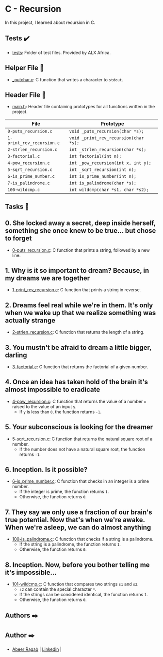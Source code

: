 # C - Recursion

In this project, I learned about recursion in C.

## Tests :heavy_check_mark:

* [tests](./tests): Folder of test files. Provided by ALX Africa.

## Helper File :raised_hands:

* [_putchar.c](./_putchar.c): C function that writes a character to `stdout`.

## Header File :file_folder:

* [main.h](./main.h): Header file containing prototypes for all
functions written in the project.

| File                      | Prototype                             |
| ------------------------- | ------------------------------------- |
| `0-puts_recursion.c`      | `void _puts_recursion(char *s);`      |
| `1-print_rev_recursion.c` | `void _print_rev_recursion(char *s);` |
| `2-strlen_recursion.c`    | `int _strlen_recursion(char *s);`     |
| `3-factorial.c`           | `int factorial(int n);`               |
| `4-pow_recursion.c`       | `int _pow_recursion(int x, int y);`   |
| `5-sqrt_recursion.c`      | `int _sqrt_recursion(int n);`         |
| `6-is_prime_number.c`     | `int is_prime_number(int n);`         |
| `7-is_palindrome.c`       | `int is_palindrome(char *s);`         |
| `100-wildcmp.c`           | `int wildcmp(char *s1, char *s2);`    |

## Tasks :page_with_curl:

## 0. She locked away a secret, deep inside herself, something she once knew to be true... but chose to forget
  * [0-puts_recursion.c](./0-puts_recursion.c): C function that prints a string,
  followed by a new line.

## 1. Why is it so important to dream? Because, in my dreams we are together
  * [1-print_rev_recursion.c](./1-print_rev_recursion.c): C function that prints
  a string in reverse.

## 2. Dreams feel real while we're in them. It's only when we wake up that we realize something was actually strange
  * [2-strlen_recursion.c](./2-strlen_recursion.c): C function that returns the
  length of a string.

## 3. You mustn't be afraid to dream a little bigger, darling
  * [3-factorial.c](./3-factorial.c): C function that returns the factorial of
  a given number.

## 4. Once an idea has taken hold of the brain it's almost impossible to eradicate
  * [4-pow_recursion.c](./4-pow_recursion.c): C function that returns the value of
  a number `x` raised to the value of an input `y`.
    * If `y` is less than `0`, the function returns `-1`.

## 5. Your subconscious is looking for the dreamer
  * [5-sqrt_recursion.c](./5-sqrt_recursion.c): C function that returns the natural square
  root of a number.
    * If the number does not have a natural square root, the function returns `-1`.

## 6. Inception. Is it possible?
  * [6-is_prime_number.c](./6-is_prime_number.c): C function that checks in an
  integer is a prime number.
    * If the integer is prime, the function returns `1`.
    * Otherwise, the function returns `0`.

## 7. They say we only use a fraction of our brain's true potential. Now that's when we're awake. When we're asleep, we can do almost anything
  * [100-is_palindrome.c](./100-is_palindrome.c): C function that checks if a string is
  a palindrome.
    * If the string is a palindrome, the function returns `1`.
    * Otherwise, the function returns `0`.

## 8. Inception. Now, before you bother telling me it's impossible...
  * [101-wildcmp.c](./101-wildcmp.c): C function that compares two strings
  `s1` and `s2`.
    * `s2` can contain the special character `*`.
    * If the strings can be considered identical, the function returns `1`.
    * Otherwise, the function returns `0`.
    
    
    
## Authors :black_nib:

## Author :black_nib:

- [Abeer Ragab](https://github.com/Abeer-M-Ali) | [Linkedin](https://www.linkedin.com/in/abeer-ragab-b25872260/) |